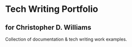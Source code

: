 # Tech Writing Portfolio
## for Christopher D. Williams
Collection of documentation &amp; tech writing work examples.
